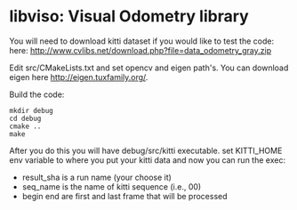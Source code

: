 libviso: Visual Odometry library
================================

You will need to download kitti dataset if you would like to test the code: here: http://www.cvlibs.net/download.php?file=data_odometry_gray.zip

Edit src/CMakeLists.txt and set opencv and eigen path's. You can download eigen here http://eigen.tuxfamily.org/.  

Build the code:
```
mkdir debug
cd debug
cmake ..
make
```

After you do this you will have debug/src/kitti executable.  set KITTI_HOME env variable to where you put your kitti data and now you can run the exec:
* result_sha is a run name (your choose it)
* seq_name is the name of kitti sequence (i.e., 00)
* begin end are first and last frame that will be processed